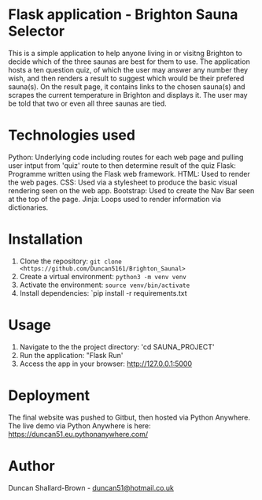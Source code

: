 # Flask application - Brighton Sauna Selector
This is a simple application to help anyone living in or visitng Brighton to decide which of the three saunas are best for them to use. The application hosts a ten question quiz, of which the user may answer any number they wish, and then renders a result to suggest which would be their prefered sauna(s). On the result page, it contains links to the chosen sauna(s) and scrapes the current temperature in Brighton and displays it. The user may be told that two or even all three saunas are tied. 

# Technologies used 
Python: Underlying code including routes for each web page and pulling user intput from 'quiz' route to then determine result of the quiz
Flask: Programme written using the Flask web framework.
HTML: Used to render the web pages.
CSS: Used via a stylesheet to produce the basic visual rendering seen on the web app.
Bootstrap: Used to create the Nav Bar seen at the top of the page. 
Jinja: Loops used to render information via dictionaries. 

# Installation 
1.  Clone the repository: `git clone <https://github.com/Duncan5161/Brighton_Saunal>` 
2.  Create a virtual environment: `python3 -m venv venv`
3.  Activate the environment: `source venv/bin/activate`
4.  Install dependencies: `pip install -r requirements.txt

# Usage
1. Navigate to the the project directory: 'cd SAUNA_PROJECT'
2. Run the application: "Flask Run'
3. Access the app in your browser: http://127.0.0.1:5000

# Deployment
The final website was pushed to Gitbut, then hosted via Python Anywhere. The live demo via Python Anywhere is here: https://duncan51.eu.pythonanywhere.com/

# Author 
Duncan Shallard-Brown - duncan51@hotmail.co.uk



